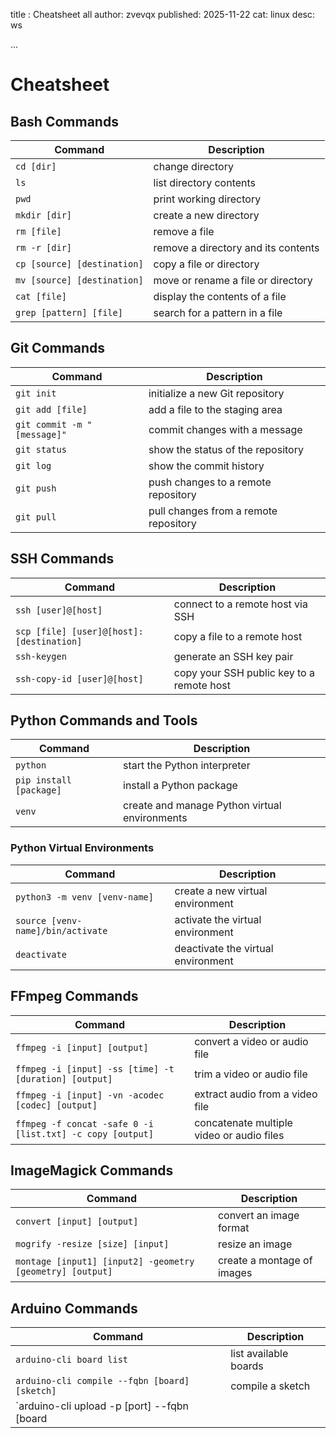 title : Cheatsheet all
author: zvevqx
published: 2025-11-22
cat: linux
desc: ws

...

# Cheatsheet

## Bash Commands

| Command | Description |
| --- | --- |
| `cd [dir]` | change directory |
| `ls` | list directory contents |
| `pwd` | print working directory |
| `mkdir [dir]` | create a new directory |
| `rm [file]` | remove a file |
| `rm -r [dir]` | remove a directory and its contents |
| `cp [source] [destination]` | copy a file or directory |
| `mv [source] [destination]` | move or rename a file or directory |
| `cat [file]` | display the contents of a file |
| `grep [pattern] [file]` | search for a pattern in a file |

## Git Commands

| Command | Description |
| --- | --- |
| `git init` | initialize a new Git repository |
| `git add [file]` | add a file to the staging area |
| `git commit -m "[message]"` | commit changes with a message |
| `git status` | show the status of the repository |
| `git log` | show the commit history |
| `git push` | push changes to a remote repository |
| `git pull` | pull changes from a remote repository |

## SSH Commands

| Command | Description |
| --- | --- |
| `ssh [user]@[host]` | connect to a remote host via SSH |
| `scp [file] [user]@[host]:[destination]` | copy a file to a remote host |
| `ssh-keygen` | generate an SSH key pair |
| `ssh-copy-id [user]@[host]` | copy your SSH public key to a remote host |

## Python Commands and Tools

| Command | Description |
| --- | --- |
| `python` | start the Python interpreter |
| `pip install [package]` | install a Python package |
| `venv` | create and manage Python virtual environments |

### Python Virtual Environments

| Command | Description |
| --- | --- |
| `python3 -m venv [venv-name]` | create a new virtual environment |
| `source [venv-name]/bin/activate` | activate the virtual environment |
| `deactivate` | deactivate the virtual environment |

## FFmpeg Commands

| Command | Description |
| --- | --- |
| `ffmpeg -i [input] [output]` | convert a video or audio file |
| `ffmpeg -i [input] -ss [time] -t [duration] [output]` | trim a video or audio file |
| `ffmpeg -i [input] -vn -acodec [codec] [output]` | extract audio from a video file |
| `ffmpeg -f concat -safe 0 -i [list.txt] -c copy [output]` | concatenate multiple video or audio files |

## ImageMagick Commands

| Command | Description |
| --- | --- |
| `convert [input] [output]` | convert an image format |
| `mogrify -resize [size] [input]` | resize an image |
| `montage [input1] [input2] -geometry [geometry] [output]` | create a montage of images |

## Arduino Commands

| Command | Description |
| --- | --- |
| `arduino-cli board list` | list available boards |
| `arduino-cli compile --fqbn [board] [sketch]` | compile a sketch |
| `arduino-cli upload -p [port] --fqbn [board
